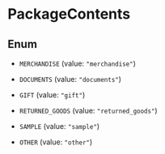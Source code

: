 

# PackageContents

## Enum


* `MERCHANDISE` (value: `"merchandise"`)

* `DOCUMENTS` (value: `"documents"`)

* `GIFT` (value: `"gift"`)

* `RETURNED_GOODS` (value: `"returned_goods"`)

* `SAMPLE` (value: `"sample"`)

* `OTHER` (value: `"other"`)




